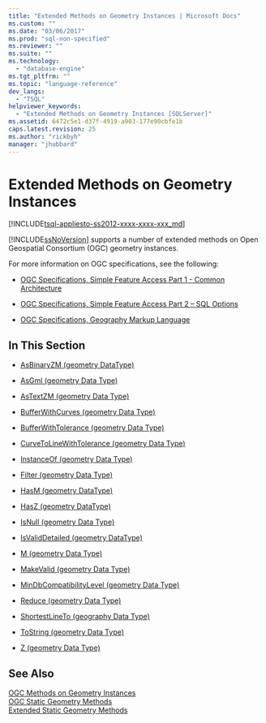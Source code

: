 ```yaml
---
title: "Extended Methods on Geometry Instances | Microsoft Docs"
ms.custom: ""
ms.date: "03/06/2017"
ms.prod: "sql-non-specified"
ms.reviewer: ""
ms.suite: ""
ms.technology: 
  - "database-engine"
ms.tgt_pltfrm: ""
ms.topic: "language-reference"
dev_langs: 
  - "TSQL"
helpviewer_keywords: 
  - "Extended Methods on Geometry Instances [SQLServer]"
ms.assetid: 6472c5e1-d37f-4919-a903-177e90cbfe1b
caps.latest.revision: 25
ms.author: "rickbyh"
manager: "jhubbard"
---
```

# Extended Methods on Geometry Instances
[!INCLUDE[tsql-appliesto-ss2012-xxxx-xxxx-xxx_md](../../a9retired/includes/tsql-appliesto-ss2012-xxxx-xxxx-xxx-md.md)]

  [!INCLUDE[ssNoVersion](../../a9notintoc/includes/ssnoversion-md.md)] supports a number of extended methods on Open Geospatial Consortium (OGC) geometry instances.  
  
 For more information on OGC specifications, see the following:  
  
-   [OGC Specifications, Simple Feature Access Part 1 - Common Architecture](http://go.microsoft.com/fwlink/?LinkId=93627)  
  
-   [OGC Specifications, Simple Feature Access Part 2 – SQL Options](http://go.microsoft.com/fwlink/?LinkId=93628)  
  
-   [OGC Specifications, Geography Markup Language](http://go.microsoft.com/fwlink/?LinkId=93629)  
  
## In This Section  
  
-   [AsBinaryZM &#40;geometry DataType&#41;](../../t-sql/data-types/asbinaryzm-geometry-datatype.md)  
  
-   [AsGml &#40;geometry Data Type&#41;](../../t-sql/data-types/asgml-geometry-data-type.md)  
  
-   [AsTextZM &#40;geometry Data Type&#41;](../../t-sql/data-types/astextzm-geometry-data-type.md)  
  
-   [BufferWithCurves &#40;geometry Data Type&#41;](../../t-sql/data-types/bufferwithcurves-geometry-data-type.md)  
  
-   [BufferWithTolerance &#40;geometry Data Type&#41;](../../t-sql/data-types/bufferwithtolerance-geometry-data-type.md)  
  
-   [CurveToLineWithTolerance &#40;geometry Data Type&#41;](../../t-sql/data-types/curvetolinewithtolerance-geometry-data-type.md)  
  
-   [InstanceOf &#40;geometry Data Type&#41;](../../t-sql/data-types/instanceof-geometry-data-type.md)  
  
-   [Filter &#40;geometry Data Type&#41;](../../t-sql/data-types/filter-geometry-data-type.md)  
  
-   [HasM &#40;geometry DataType&#41;](../../t-sql/data-types/hasm-geometry-datatype.md)  
  
-   [HasZ &#40;geometry DataType&#41;](../../t-sql/data-types/hasz-geometry-datatype.md)  
  
-   [IsNull &#40;geometry Data Type&#41;](../../t-sql/data-types/isnull-geometry-data-type.md)  
  
-   [IsValidDetailed &#40;geometry DataType&#41;](../../t-sql/data-types/isvaliddetailed-geometry-datatype.md)  
  
-   [M &#40;geometry Data Type&#41;](../../t-sql/data-types/m-geometry-data-type.md)  
  
-   [MakeValid &#40;geometry Data Type&#41;](../../t-sql/data-types/makevalid-geometry-data-type.md)  
  
-   [MinDbCompatibilityLevel &#40;geometry Data Type&#41;](../../t-sql/data-types/mindbcompatibilitylevel-geometry-data-type.md)  
  
-   [Reduce &#40;geometry Data Type&#41;](../../t-sql/data-types/reduce-geometry-data-type.md)  
  
-   [ShortestLineTo &#40;geography Data Type&#41;](../../t-sql/data-types/shortestlineto-geography-data-type.md)  
  
-   [ToString &#40;geometry Data Type&#41;](../../t-sql/data-types/tostring-geometry-data-type.md)  
  
-   [Z &#40;geometry Data Type&#41;](../../t-sql/data-types/z-geometry-data-type.md)  
  
## See Also  
 [OGC Methods on Geometry Instances](../../t-sql/data-types/ogc-methods-on-geometry-instances.md)   
 [OGC Static Geometry Methods](../../t-sql/data-types/ogc-static-geometry-methods.md)   
 [Extended Static Geometry Methods](../../t-sql/data-types/extended-static-geometry-methods.md)  
  
  